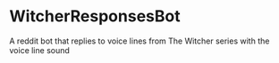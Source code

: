 # WitcherResponsesBot
A reddit bot that replies to voice lines from The Witcher series with the voice line sound

